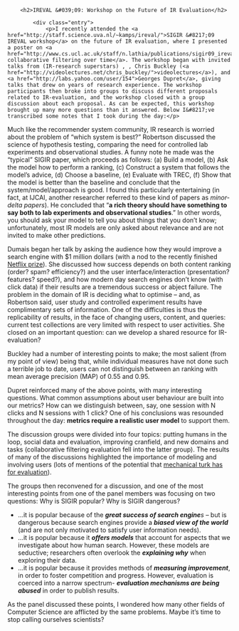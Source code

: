 		<h2>IREVAL &#039;09: Workshop on the Future of IR Evaluation</h2>

			<div class="entry">
				<p>I recently attended the <a href="http://staff.science.uva.nl/~kamps/ireval/">SIGIR &#8217;09 IREVAL workshop</a> on the future of IR evaluation, where I presented a poster on <a href="http://www.cs.ucl.ac.uk/staff/n.lathia/publications/sigir09_ireval.html">evaluating collaborative filtering over time</a>. The workshop began with invited talks from (IR-research superstars) , , Chris Buckley (<a href="http://videolectures.net/chris_buckley/">videolectures</a>), and <a href="http://labs.yahoo.com/user/154">Georges Dupret</a>, giving talks that drew on years of research experience. The workshop participants then broke into groups to discuss different proposals related to IR-evaluation, and the workshop closed with a group discussion about each proposal. As can be expected, this workshop brought up many more questions than it answered. Below I&#8217;ve transcribed some notes that I took during the day:</p>
<p><span id="more-891"></span></p>
<p>Much like the recommender system community, IR research is worried about the problem of &#8220;which system is best?&#8221; Robertson discussed the science of hypothesis testing, comparing the need for controlled lab experiments and observational studies. A funny note he made was the &#8220;typical&#8221; SIGIR paper, which proceeds as follows: (a) Build a model, (b) Ask the model how to perform a ranking, (c) Construct a system that follows the model&#8217;s advice, (d) Choose a baseline, (e) Evaluate with TREC, (f) Show that the model is better than the baseline and conclude that the system/model/approach is good. I found this particularly entertaining (in fact, at IJCAI, another researcher referred to these kind of papers as <em>minor-delta papers</em>). He concluded that &#8220;<strong>a rich theory should have something to say both to lab experiments and observational studies</strong>.&#8221; In other words, you should ask your model to tell you about things that you don&#8217;t know; unfortunately, most IR models are only asked about relevance and are not invited to make other predictions.</p>
<p>Dumais began her talk by asking the audience how they would improve a search engine with $1 million dollars (with a nod to the recently finished <a href="http://mobblog.cs.ucl.ac.uk/2009/06/30/discussing-the-netflix-prize/">Netflix prize</a>). She discussed how success depends on both content ranking (order? spam? efficiency?) and the user interface/interaction (presentation? features? speed?), and how modern day <span><span>search engines don&#8217;t know (with click data) if their results are a tremendous success or abject failure. </span></span>The problem in the domain of IR is deciding what to optimise &#8211; and, as Robertson said, user study and controlled experiment results have complimentary sets of information. One of the difficulties is thus the replicability of results, in the face of changing users, content, and queries: current test collections are very limited with respect to user activities. She closed on an important question: can we develop a shared resource for IR-evaluation?</p>
<p>Buckley had a number of interesting points to make; the most salient (from my point of view) being that, while individual measures have not done such a terrible job to date, users can not distinguish between an ranking with mean average precision (MAP) of 0.55 and 0.95.</p>
<p>Dupret reinforced many of the above points, with many interesting questions. What common assumptions about user behaviour are built into our metrics? How can we distinguish between, say, one session with N clicks and N sessions with 1 click? One of his conclusions was resounded throughout the day: <strong>metrics require a realistic user model</strong> to support them.</p>
<p>The discussion groups were divided into four topics: putting humans in the loop, social data and evaluation, improving cranfield, and new domains and tasks (collaborative filtering evaluation fell into the latter group). The results of many of the discussions highlighted the importance of modeling and involving users (lots of mentions of the potential that <a href="http://mobblog.cs.ucl.ac.uk/2009/02/10/crowdsourcing-user-studies-with-mechanical-turk/">mechanical turk has for evaluation</a>).</p>
<p>The groups then reconvened for a discussion, and one of the most interesting points from one of the panel members was focusing on two questions: Why is SIGIR popular? Why is SIGIR dangerous?</p>
<ul>
<li>&#8230;it is popular because of the <em><strong>great success of search engine</strong>s</em> &#8211; but is dangerous because search engines provide a<em> <strong>biased view of the world</strong></em> (and are not only motivated to satisfy user information needs).</li>
<li>&#8230;it is popular because it <strong><em>offers models</em></strong> that account for aspects that we investigate about how human search. However, these models are seductive; researchers often overlook the <strong><em>explaining why</em></strong> when exploring their data.</li>
<li>&#8230;it is popular because it provides methods of <strong><em>measuring improvement</em></strong>, in order to foster competition and progress. However, evaluation is coerced into a narrow spectrum- <strong><em>evaluation mechanisms are being abused</em></strong> in order to publish results.</li>
</ul>
<p>As the panel discussed these points, I wondered how many other fields of Computer Science are afflicted by the same problems. Maybe it&#8217;s time to stop calling ourselves scientists?</p>

